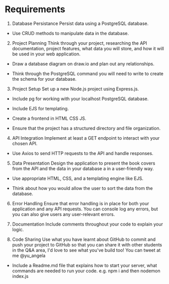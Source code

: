 # Requirements

1. Database Persistance
   Persist data using a PostgreSQL database.

- Use CRUD methods to manipulate data in the database.

2. Project Planning
   Think through your project, researching the API documentation, project features, what data you will store, and how it will be used in your web application.

- Draw a database diagram on draw.io and plan out any relationships.

- Think through the PostgreSQL command you will need to write to create the schema for your database.

3. Project Setup
   Set up a new Node.js project using Express.js.

- Include pg for working with your localhost PostgreSQL database.

- Include EJS for templating.

- Create a frontend in HTML CSS JS.

- Ensure that the project has a structured directory and file organization.

4. API Integration
   Implement at least a GET endpoint to interact with your chosen API.

- Use Axios to send HTTP requests to the API and handle responses.

5. Data Presentation
   Design the application to present the book covers from the API and the data in your database a in a user-friendly way.

- Use appropriate HTML, CSS, and a templating engine like EJS.

- Think about how you would allow the user to sort the data from the database.

6. Error Handling
   Ensure that error handling is in place for both your application and any API requests. You can console log any errors, but you can also give users any user-relevant errors.

7. Documentation
   Include comments throughout your code to explain your logic.

8. Code Sharing
   Use what you have learnt about GitHub to commit and push your project to GitHub so that you can share it with other students in the Q&A area, I'd love to see what you've build too! You can tweet at me @yu_angela

- Include a Readme.md file that explains how to start your server, what commands are needed to run your code. e.g. npm i and then nodemon index.js
